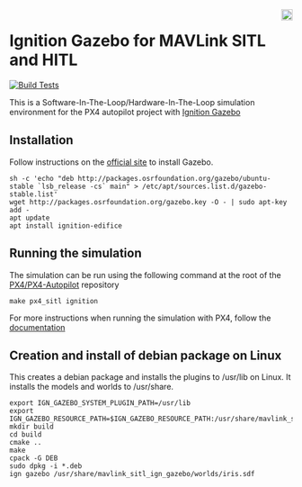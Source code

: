 <img align="right" height="20" src="https://auterion.com/wp-content/uploads/2020/05/auterion_logo_default_sunrise.svg">

# Ignition Gazebo for MAVLink SITL and HITL

[![Build Tests](https://github.com/Auterion/sitl_ign_gazebo/actions/workflows/build_test.yml/badge.svg)](https://github.com/Auterion/sitl_ign_gazebo/actions/workflows/build_test.yml)

This is a Software-In-The-Loop/Hardware-In-The-Loop simulation environment for the PX4 autopilot project with [Ignition Gazebo](https://ignitionrobotics.org/home)

## Installation

Follow instructions on the [official site](http://gazebosim.org/tutorials?cat=install) to install Gazebo.

```
sh -c 'echo "deb http://packages.osrfoundation.org/gazebo/ubuntu-stable `lsb_release -cs` main" > /etc/apt/sources.list.d/gazebo-stable.list'
wget http://packages.osrfoundation.org/gazebo.key -O - | sudo apt-key add -
apt update
apt install ignition-edifice
```

## Running the simulation
The simulation can be run using the following command at the root of the [PX4/PX4-Autopilot](https://github.com/PX4/PX4-Autopilot) repository
```
make px4_sitl ignition
```

For more instructions when running the simulation with PX4, follow the [documentation](http://docs.px4.io/master/en/simulation/ignition_gazebo.html)

## Creation and install of debian package on Linux
This creates a debian package and installs the plugins to /usr/lib on Linux. It installs the models and worlds to /usr/share.
```
export IGN_GAZEBO_SYSTEM_PLUGIN_PATH=/usr/lib
export IGN_GAZEBO_RESOURCE_PATH=$IGN_GAZEBO_RESOURCE_PATH:/usr/share/mavlink_sitl_ign_gazebo/models
mkdir build
cd build
cmake ..
make
cpack -G DEB
sudo dpkg -i *.deb
ign gazebo /usr/share/mavlink_sitl_ign_gazebo/worlds/iris.sdf
```
